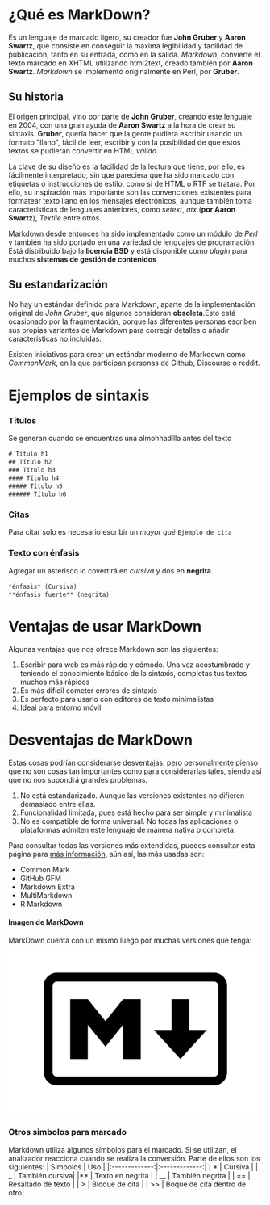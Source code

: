# ¿Qué es MarkDown?
Es un lenguaje de marcado ligero, su creador fue **John Gruber** y **Aaron Swartz**, que consiste en conseguir la máxima legibilidad y facilidad de publicación, tanto en su entrada, como en la salida. *Markdown*, convierte el texto marcado en XHTML utilizando html2text, creado también por **Aaron Swartz**. *Markdown* se implementó originalmente en Perl, por **Gruber**.
## Su historia
El origen principal, vino por parte de **John Gruber**, creando este lenguaje en 2004, con una gran ayuda de **Aaron Swartz** a la hora de crear su sintaxis. **Gruber**, quería hacer que la gente pudiera escribir usando un formato "llano", fácil de leer, escribir y con la posibilidad de que estos textos se pudieran convertir en HTML *válido*.

La clave de su diseño es la facilidad de la lectura que tiene, por ello, es fácilmente interpretado, sin que pareciera que ha sido marcado con etiquetas o instrucciones de estilo, como si de HTML o RTF se tratara. Por ello, su inspiración más importante son las convenciones existentes para formatear texto llano en los mensajes electrónicos, aunque también toma características de lenguajes anteriores, como *setext*, *atx* (**por Aaron Swartz**), *Textile* entre otros.

Markdown desde entonces ha sido implementado como un módulo de *Perl* y también ha sido portado en una variedad de lenguajes de programación. Está distribuido bajo la **licencia BSD** y está disponible como *plugin* para muchos **sistemas de gestión de contenidos**

## Su estandarización
No hay un estándar definido para Markdown, aparte de la implementación original de *John Gruber*, que algunos consideran **obsoleta**.Esto está ocasionado por la fragmentación, porque las diferentes personas escriben sus propias variantes de Markdown para corregir detalles o añadir características no incluidas.

Existen iniciativas para crear un estándar moderno de Markdown como *CommonMark*, en la que participan personas de Github, Discourse o reddit.

# Ejemplos de sintaxis
### Títulos
Se generan cuando se encuentras una almohhadilla antes del texto
```
# Título h1
## Título h2
### Título h3
#### Título h4
##### Título h5
###### Título h6
```
### Citas
Para citar solo es necesario escribir un *mayor qué*
`Ejemplo de cita `

### Texto con énfasis
Agregar un asterisco lo covertirá en *cursiva* y dos en **negrita**.
```
*énfasis* (Cursiva)
**énfasis fuerte** (negrita)
```
# Ventajas de usar MarkDown
Algunas ventajas que nos ofrece Markdown son las siguientes: 
1. Escribir para web es más rápido y cómodo. Una vez acostumbrado y teniendo el conocimiento básico de la sintaxis, completas tus textos muchos más rápidos
2. Es más difícil cometer errores de sintaxis
3. Es perfecto para usarlo con editores de texto minimalistas
4. Ideal para entorno móvil

# Desventajas de MarkDown
Estas cosas podrían considerarse desventajas, pero personalmente pienso que no son cosas tan importantes como para considerarlas tales, siendo así que no nos supondrá grandes problemas.
1. No está estandarizado. Aunque las versiones existentes no difieren demasiado entre ellas.
2. Funcionalidad limitada, pues está hecho para ser simple y minimalista
3. No es compatible de forma universal. No todas las aplicaciones o plataformas admiten este lenguaje de manera nativa o completa.

Para consultar todas las versiones más extendidas, puedes consultar esta página para [más información](https://tutorialmarkdown.com/versiones-markdown), aún así, las más usadas son:
* Common Mark
* GitHub GFM
* Markdown Extra
* MultiMarkdown
* R Markdown
#### Imagen de MarkDown
MarkDown cuenta con un mismo luego por muchas versiones que tenga:
![Logo Markdown](MarkDown-Logo.png)
### Otros simbolos para marcado
Markdown utiliza algunos símbolos para el marcado. Si se utilizan, el analizador reacciona cuando se realiza la conversión. Parte de ellos son los siguientes:
| Simbolos  | Uso |
|:-------------:|:-------------:|
| *             | Cursiva     |
| _             | También cursiva|
|**             | Texto en negrita |
| __            | También negrita |
| ==            | Resaltado de texto |
| >             | Bloque de cita |
| >>            | Boque de cita dentro de otro|